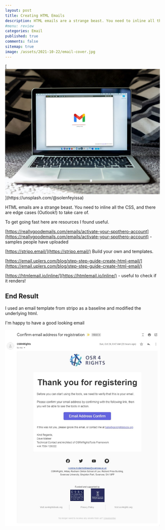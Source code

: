```yaml
---
layout: post
title: Creating HTML Emails 
description: HTML emails are a strange beast. You need to inline all the CSS, and there are edge cases (Outlook!) to take care of.
#menu: review
categories: Email 
published: true 
comments: false     
sitemap: true
image: /assets/2021-10-22/email-cover.jpg
---
```


<!-- [![alt text](/assets/2021-08-04/local.jpg "local")](/assets/2021-08-04/local.jpg) -->
<!-- [![alt text](/assets/2021-10-22/email-cover.jpg "email"){:width="800px"}](/assets/2021-10-22/email-cover.jpg) -->
[![alt text](/assets/2021-10-22/email-cover.jpg "Thanks to Solen Feyissa on unsplash - https://unsplash.com/@solenfeyissa")](https://unsplash.com/@solenfeyissa)

HTML emails are a strange beast. You need to inline all the CSS, and there are edge cases (Outlook!) to take care of.

To get going fast here are resources I found useful.

[https://reallygoodemails.com/emails/activate-your-spothero-account](https://reallygoodemails.com/emails/activate-your-spothero-account) - samples people have uploaded

[https://stripo.email/](https://stripo.email/) Build your own and templates.

[https://email.uplers.com/blog/step-step-guide-create-html-email/](https://email.uplers.com/blog/step-step-guide-create-html-email/)


[https://htmlemail.io/inline/](https://htmlemail.io/inline/) - useful to check if it renders!

## End Result

I used an email template from stripo as a baseline and modified the underlying html.

I'm happy to have a good looking email

[![alt text](/assets/2021-10-22/email.jpg "email")](/assets/2021-10-22/email.jpg)